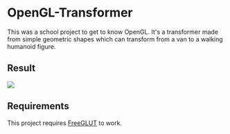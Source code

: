 # OpenGL-Transformer

This was a school project to get to know OpenGL. It's a transformer made from simple geometric shapes which can transform from a van to a walking humanoid figure.

## Result
![](https://i.imgur.com/6MaqrXa.gif)

## Requirements
This project requires [FreeGLUT](http://freeglut.sourceforge.net/) to work.
